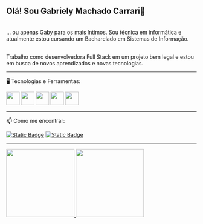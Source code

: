 ## Olá! Sou Gabriely Machado Carrari👋

<br>
... ou apenas Gaby para os mais íntimos. Sou técnica em informática e atualmente estou cursando um Bacharelado em Sistemas de Informação.

<br>Trabalho como desenvolvedora Full Stack em um projeto bem legal e estou em busca de novos aprendizados e novas tecnologias. 
<hr>

🖥️ Tecnologias e Ferramentas:

<div>
  <img src="https://cdn.jsdelivr.net/gh/devicons/devicon@latest/icons/java/java-original.svg" width="35" height="35"/>
  <img src="https://cdn.jsdelivr.net/gh/devicons/devicon@latest/icons/spring/spring-original.svg" width="35" height="35"/>  
  <img src="https://cdn.jsdelivr.net/gh/devicons/devicon@latest/icons/typescript/typescript-original.svg" width="35" height="35"/>
  <img src="https://cdn.jsdelivr.net/gh/devicons/devicon@latest/icons/angular/angular-original.svg" width="35" height="35"/>
  <img src="https://cdn.jsdelivr.net/gh/devicons/devicon@latest/icons/docker/docker-plain.svg" width="35" height="35"/>        
</div>
      
<hr>

📫 Como me encontrar:

[![Static Badge](https://img.shields.io/badge/Gabriely%20Carrari-%230A66C2?logo=linkedIn&link=https%3A%2F%2Fwww.linkedin.com%2Fin%2Fgabriely-carrari%2F)](https://www.linkedin.com/in/gabriely-carrari/)
[![Static Badge](https://img.shields.io/badge/gabrielycarrari%40gmail.com-%23EA4335?logo=gmail&logoColor=white&link=mailto%3Agabrielycarrari%40gmail.com)](mailto:gabrielycarrari@gmail.com)

<hr>
<div>
<a href="https://github.com/gabrielycarrari">
<img loading="lazy" height="180em" src="https://github-readme-stats.vercel.app/api/top-langs/?username=gabrielycarrari&layout=compact&langs_count=7&theme=dracula"/>
<img loading="lazy" height="180em" src="https://github-readme-stats.vercel.app/api?username=gabrielycarrari&show_icons=true&theme=dracula&include_all_commits=true&count_private=true"/>
</div>
  
<!--![Snake animation](https://github.com/gabrielycarrari/gabrielycarrari/blob/output/github-contribution-grid-snake.svg)-->
<!--
**gabrielycarrari/gabrielycarrari** is a ✨ _special_ ✨ repository because its `README.md` (this file) appears on your GitHub profile.

Here are some ideas to get you started:

- 🔭 I’m currently working on ...
- 🌱 I’m currently learning ...
- 👯 I’m looking to collaborate on ...
- 🤔 I’m looking for help with ...
- 💬 Ask me about ...
-  How to reach me: ...
- 😄 Pronouns: ...
- ⚡ Fun fact: ...
-->
